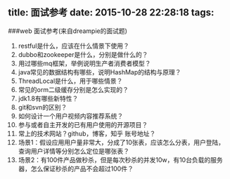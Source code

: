 title: 面试参考
date: 2015-10-28 22:28:18
tags:
---
###web 面试参考(来自dreampie的面试题)
1. restful是什么，应该在什么情景下使用？
2. dubbo和zookeeper是什么，分别是做什么的？
3. 用过哪些mq框架，举例说明生产者消费者模型？
4. java常见的数据结构有哪些，说明HashMap的结构与原理？
5. ThreadLocal是什么，用于哪些情景？
6. 常见的orm二级缓存分别是怎么实现的？
7. jdk1.8有哪些新特性？
8. git和svn的区别？
9. 如何设计一个用户视频内容推荐系统？
10. 参与或者自主开发的已有用户使用的开源项目？
11. 常上的技术网站？github，博客，知乎 账号地址？
12. 场景1：假设应用用户量非常大，分成了10张表，应该怎么分表，用户登陆，查询用户详情等分别怎么定位是哪张表？
13. 场景2：有100件产品做秒杀，但是每次秒杀的并发10w，有10台负载的服务器，怎么保证秒杀的产品不会超过100件？